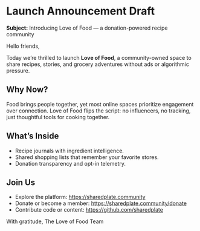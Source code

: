 # Launch Announcement Draft

**Subject:** Introducing Love of Food — a donation-powered recipe community

Hello friends,

Today we’re thrilled to launch **Love of Food**, a community-owned space to share recipes, stories, and grocery adventures without ads or algorithmic pressure.

## Why Now?

Food brings people together, yet most online spaces prioritize engagement over connection. Love of Food flips the script: no influencers, no tracking, just thoughtful tools for cooking together.

## What’s Inside

* Recipe journals with ingredient intelligence.
* Shared shopping lists that remember your favorite stores.
* Donation transparency and opt-in telemetry.

## Join Us

* Explore the platform: https://sharedplate.community
* Donate or become a member: https://sharedplate.community/donate
* Contribute code or content: https://github.com/sharedplate

With gratitude,
The Love of Food Team
